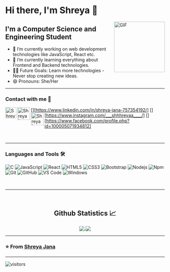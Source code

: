 <!--
**Shreyajana2001/Shreyajana2001** is a ✨ _special_ ✨ repository because its `README.md` (this file) appears on your GitHub profile.

Here are some ideas to get you started:

- 🔭 I’m currently working on ...
- 🌱 I’m currently learning ...
- 👯 I’m looking to collaborate on ...
- 🤔 I’m looking for help with ...
- 💬 Ask me about ...
- 📫 How to reach me: ...
- 😄 Pronouns: ...
- ⚡ Fun fact: ...
-->
<!-- <img width="30px" src="https://media.tenor.com/images/3b388fe03da271d2674faf85eb7c3fcd/tenor.gif" /> -->
# Hi there, I'm Shreya :wave: 

<img align="right" alt="GIF" height="160px" src="https://media.giphy.com/media/du3J3cXyzhj75IOgvA/giphy.gif" />

## I'm a Computer Science and Engineering Student  

- 🔭 I’m currently working on web development technologies like JavaScript, React etc.
- 🌱 I’m currently learning everything about Frontend and Backend technologies.
- 💪🏼 Future Goals: Learn more technologies - Never stop creating new ideas.
- 😄 Pronouns: She/Her

---



### Contact with me 📝


<!-- [![Gmail Badge](https://img.shields.io/badge/-shreyajanapiu1234@gmail.com-c14438?style=flat&logo=Gmail&logoColor=white)](mailto:shreyajanapiu1234@gmail.com "Connect via Email")
[![Linkedin Badge](https://img.shields.io/badge/-Shreya%20Jana-0072b1?style=flat&logo=Linkedin&logoColor=white)](https://www.linkedin.com/in/shreya-jana-757354192/ "Connect on LinkedIn")
[![Messenger Badge](https://img.shields.io/badge/-Facebook-0078FF?style=flat&logo=Facebook&logoColor=white)](https://www.facebook.com/profile.php?id=100005071934812 "Connect on Facebook")
[![Instagram Badge](https://img.shields.io/badge/-Instagram-C13584?style=flat&logo=Instagram&logoColor=white)](https://www.instagram.com/___shhhreyaa____/)
 -->

[<img align="left" alt="Shreya | LinkedIn" width="35px" src="https://i.pinimg.com/originals/de/b4/6f/deb46f02a59e3b3a2aa58fac16290d63.gif" />][https://www.linkedin.com/in/shreya-jana-757354192/]
[<img align="left" alt="Shreya | Instagram" width="40px" src="https://media2.giphy.com/media/7wGXicB6KSTPq/giphy.gif?cid=790b761119adcd75bf9280b49f22dff374eeb876f9c48010&rid=giphy.gif&ct=g" />][https://www.instagram.com/___shhhreyaa____/]
[<img align="left" alt="Shreya | Facebook" width="40px" src="https://media4.giphy.com/media/ijEiXYEo9DBxm/200.webp?cid=ecf05e47nw712kytmw6cwbiiiikhtnkshqcp823o2poai13o&rid=200.webp&ct=g" />][https://www.facebook.com/profile.php?id=100005071934812]


<br />

---

### Languages and Tools 🛠 

![C](http://img.shields.io/badge/-C-A8B9CC?style=flat-square&logo=c&logoColor=ffffff)
![JavaScript](https://img.shields.io/badge/-JavaScript-%23F7DF1C?style=flat-square&logo=javascript&logoColor=000000&labelColor=%23F7DF1C&color=%23FFCE5A)
![React](https://img.shields.io/badge/-React-61DAFB?style=flat-square&logo=react&logoColor=ffffff)
![HTML5](https://img.shields.io/badge/-HTML5-%23E44D27?style=flat-square&logo=html5&logoColor=ffffff)
![CSS3](https://img.shields.io/badge/-CSS3-%231572B6?style=flat-square&logo=css3)
![Bootstrap](https://img.shields.io/badge/-Bootstrap-563D7C?style=flat-square&logo=Bootstrap)
![Nodejs](https://img.shields.io/badge/-Nodejs-339933?style=flat-square&logo=Node.js&logoColor=ffffff)
![Npm](https://img.shields.io/badge/-npm-CB3837?style=flat-square&logo=npm)
![Git](https://img.shields.io/badge/-Git-%23F05032?style=flat-square&logo=git&logoColor=%23ffffff)
![GitHub](https://img.shields.io/badge/-GitHub-181717?style=flat-square&logo=github)
![VS Code](http://img.shields.io/badge/-VS%20Code-007ACC?style=flat-square&logo=visual-studio-code&logoColor=ffffff)
![Windows](http://img.shields.io/badge/-Windows-0078D6?style=flat-square&logo=windows&logoColor=ffffff)

<br/>

---

<br/>

  <h2 align="center"> Github Statistics 📈 </h2>
  
  <div align="center"> 
     <a href="">
      <img align="center" src="https://github-readme-stats.vercel.app/api?username=Shreyajana2001&show_icons=true&title_color=fff&icon_color=79ff97&text_color=9f9f9f&bg_color=151515" />
    </a>
    <a href="">
      <img align="center" src="https://github-readme-stats.vercel.app/api/top-langs/?username=Shreyajana2001&show_icons=true&title_color=fff&icon_color=79ff97&text_color=9f9f9f&bg_color=151515"/>
    </a>
</div
  
<br/>

---

 ### ⭐️ From [Shreya Jana](https://github.com/Shreyajana2001) ### 
 
---

 ![visitors](https://visitor-badge.laobi.icu/badge?page_id=Shreyajana2001.Shreyajana2001)

